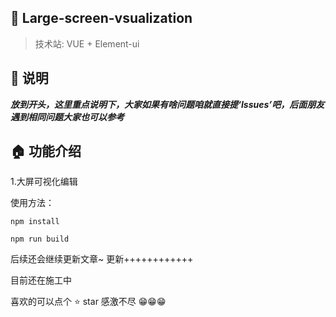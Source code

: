 ## 💌 Large-screen-vsualization

> 技术站: VUE + Element-ui

## 📢 说明

***放到开头，这里重点说明下，大家如果有啥问题咱就直接提‘Issues’吧，后面朋友遇到相同问题大家也可以参考***

## 🏠 功能介绍
1.大屏可视化编辑

使用方法：
```
npm install 
```
```
npm run build
```

后续还会继续更新文章~ 更新++++++++++++

目前还在施工中 

喜欢的可以点个 ⭐ star 感激不尽 😁😁😁






